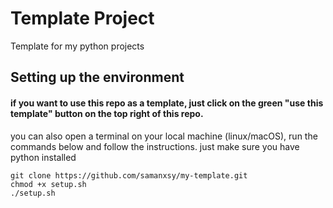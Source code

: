 # Template Project
Template for my python projects

## Setting up the environment
#### if you want to use this repo as a template, just click on the green "use this template" button on the top right of this repo.

you can also open a terminal on your local machine (linux/macOS), run the commands below and follow the instructions.
just make sure you have python installed
```
git clone https://github.com/samanxsy/my-template.git
chmod +x setup.sh
./setup.sh
```
